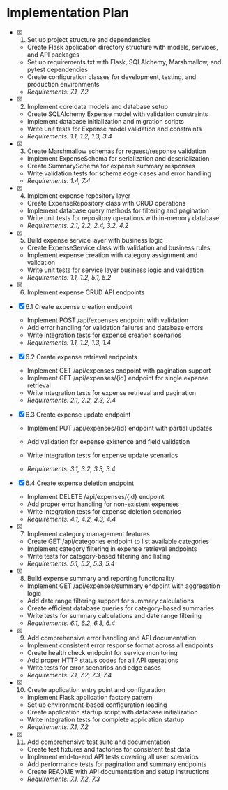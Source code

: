 # Implementation Plan

- [x] 1. Set up project structure and dependencies





  - Create Flask application directory structure with models, services, and API packages
  - Set up requirements.txt with Flask, SQLAlchemy, Marshmallow, and pytest dependencies
  - Create configuration classes for development, testing, and production environments
  - _Requirements: 7.1, 7.2_

- [x] 2. Implement core data models and database setup





  - Create SQLAlchemy Expense model with validation constraints
  - Implement database initialization and migration scripts
  - Write unit tests for Expense model validation and constraints
  - _Requirements: 1.1, 1.2, 1.3, 3.4_

- [x] 3. Create Marshmallow schemas for request/response validation











  - Implement ExpenseSchema for serialization and deserialization
  - Create SummarySchema for expense summary responses
  - Write validation tests for schema edge cases and error handling
  - _Requirements: 1.4, 7.4_

- [x] 4. Implement expense repository layer





  - Create ExpenseRepository class with CRUD operations
  - Implement database query methods for filtering and pagination
  - Write unit tests for repository operations with in-memory database
  - _Requirements: 2.1, 2.2, 2.4, 3.2, 4.2_

- [x] 5. Build expense service layer with business logic





  - Create ExpenseService class with validation and business rules
  - Implement expense creation with category assignment and validation
  - Write unit tests for service layer business logic and validation
  - _Requirements: 1.1, 1.2, 5.1, 5.2_

- [x] 6. Implement expense CRUD API endpoints








- [x] 6.1 Create expense creation endpoint


  - Implement POST /api/expenses endpoint with validation
  - Add error handling for validation failures and database errors
  - Write integration tests for expense creation scenarios
  - _Requirements: 1.1, 1.2, 1.3, 1.4_

- [x] 6.2 Create expense retrieval endpoints


  - Implement GET /api/expenses endpoint with pagination support
  - Implement GET /api/expenses/{id} endpoint for single expense retrieval
  - Write integration tests for expense retrieval and pagination
  - _Requirements: 2.1, 2.2, 2.3, 2.4_



- [x] 6.3 Create expense update endpoint





  - Implement PUT /api/expenses/{id} endpoint with partial updates
  - Add validation for expense existence and field validation
  - Write integration tests for expense update scenarios


  - _Requirements: 3.1, 3.2, 3.3, 3.4_

- [x] 6.4 Create expense deletion endpoint





  - Implement DELETE /api/expenses/{id} endpoint
  - Add proper error handling for non-existent expenses
  - Write integration tests for expense deletion scenarios
  - _Requirements: 4.1, 4.2, 4.3, 4.4_

- [x] 7. Implement category management features





  - Create GET /api/categories endpoint to list available categories
  - Implement category filtering in expense retrieval endpoints
  - Write tests for category-based filtering and listing
  - _Requirements: 5.1, 5.2, 5.3, 5.4_

- [x] 8. Build expense summary and reporting functionality





  - Implement GET /api/expenses/summary endpoint with aggregation logic
  - Add date range filtering support for summary calculations
  - Create efficient database queries for category-based summaries
  - Write tests for summary calculations and date range filtering
  - _Requirements: 6.1, 6.2, 6.3, 6.4_

- [x] 9. Add comprehensive error handling and API documentation





  - Implement consistent error response format across all endpoints
  - Create health check endpoint for service monitoring
  - Add proper HTTP status codes for all API operations
  - Write tests for error scenarios and edge cases
  - _Requirements: 7.1, 7.2, 7.3, 7.4_

- [x] 10. Create application entry point and configuration













  - Implement Flask application factory pattern
  - Set up environment-based configuration loading
  - Create application startup script with database initialization
  - Write integration tests for complete application startup
  - _Requirements: 7.1, 7.2_

- [x] 11. Add comprehensive test suite and documentation









  - Create test fixtures and factories for consistent test data
  - Implement end-to-end API tests covering all user scenarios
  - Add performance tests for pagination and summary endpoints
  - Create README with API documentation and setup instructions
  - _Requirements: 7.1, 7.2, 7.3_